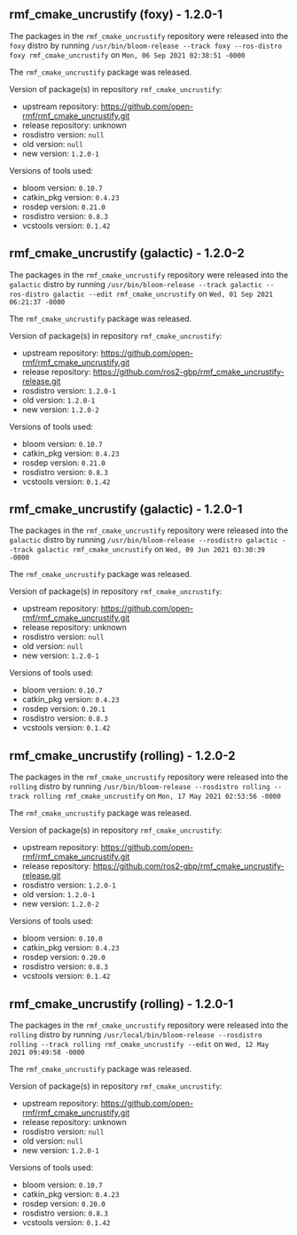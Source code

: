 ## rmf_cmake_uncrustify (foxy) - 1.2.0-1

The packages in the `rmf_cmake_uncrustify` repository were released into the `foxy` distro by running `/usr/bin/bloom-release --track foxy --ros-distro foxy rmf_cmake_uncrustify` on `Mon, 06 Sep 2021 02:38:51 -0000`

The `rmf_cmake_uncrustify` package was released.

Version of package(s) in repository `rmf_cmake_uncrustify`:

- upstream repository: https://github.com/open-rmf/rmf_cmake_uncrustify.git
- release repository: unknown
- rosdistro version: `null`
- old version: `null`
- new version: `1.2.0-1`

Versions of tools used:

- bloom version: `0.10.7`
- catkin_pkg version: `0.4.23`
- rosdep version: `0.21.0`
- rosdistro version: `0.8.3`
- vcstools version: `0.1.42`


## rmf_cmake_uncrustify (galactic) - 1.2.0-2

The packages in the `rmf_cmake_uncrustify` repository were released into the `galactic` distro by running `/usr/bin/bloom-release --track galactic --ros-distro galactic --edit rmf_cmake_uncrustify` on `Wed, 01 Sep 2021 06:21:37 -0000`

The `rmf_cmake_uncrustify` package was released.

Version of package(s) in repository `rmf_cmake_uncrustify`:

- upstream repository: https://github.com/open-rmf/rmf_cmake_uncrustify.git
- release repository: https://github.com/ros2-gbp/rmf_cmake_uncrustify-release.git
- rosdistro version: `1.2.0-1`
- old version: `1.2.0-1`
- new version: `1.2.0-2`

Versions of tools used:

- bloom version: `0.10.7`
- catkin_pkg version: `0.4.23`
- rosdep version: `0.21.0`
- rosdistro version: `0.8.3`
- vcstools version: `0.1.42`


## rmf_cmake_uncrustify (galactic) - 1.2.0-1

The packages in the `rmf_cmake_uncrustify` repository were released into the `galactic` distro by running `/usr/bin/bloom-release --rosdistro galactic --track galactic rmf_cmake_uncrustify` on `Wed, 09 Jun 2021 03:30:39 -0000`

The `rmf_cmake_uncrustify` package was released.

Version of package(s) in repository `rmf_cmake_uncrustify`:

- upstream repository: https://github.com/open-rmf/rmf_cmake_uncrustify.git
- release repository: unknown
- rosdistro version: `null`
- old version: `null`
- new version: `1.2.0-1`

Versions of tools used:

- bloom version: `0.10.7`
- catkin_pkg version: `0.4.23`
- rosdep version: `0.20.1`
- rosdistro version: `0.8.3`
- vcstools version: `0.1.42`


## rmf_cmake_uncrustify (rolling) - 1.2.0-2

The packages in the `rmf_cmake_uncrustify` repository were released into the `rolling` distro by running `/usr/bin/bloom-release --rosdistro rolling --track rolling rmf_cmake_uncrustify` on `Mon, 17 May 2021 02:53:56 -0000`

The `rmf_cmake_uncrustify` package was released.

Version of package(s) in repository `rmf_cmake_uncrustify`:

- upstream repository: https://github.com/open-rmf/rmf_cmake_uncrustify.git
- release repository: https://github.com/ros2-gbp/rmf_cmake_uncrustify-release.git
- rosdistro version: `1.2.0-1`
- old version: `1.2.0-1`
- new version: `1.2.0-2`

Versions of tools used:

- bloom version: `0.10.0`
- catkin_pkg version: `0.4.23`
- rosdep version: `0.20.0`
- rosdistro version: `0.8.3`
- vcstools version: `0.1.42`


## rmf_cmake_uncrustify (rolling) - 1.2.0-1

The packages in the `rmf_cmake_uncrustify` repository were released into the `rolling` distro by running `/usr/local/bin/bloom-release --rosdistro rolling --track rolling rmf_cmake_uncrustify --edit` on `Wed, 12 May 2021 09:49:58 -0000`

The `rmf_cmake_uncrustify` package was released.

Version of package(s) in repository `rmf_cmake_uncrustify`:

- upstream repository: https://github.com/open-rmf/rmf_cmake_uncrustify.git
- release repository: unknown
- rosdistro version: `null`
- old version: `null`
- new version: `1.2.0-1`

Versions of tools used:

- bloom version: `0.10.7`
- catkin_pkg version: `0.4.23`
- rosdep version: `0.20.0`
- rosdistro version: `0.8.3`
- vcstools version: `0.1.42`


